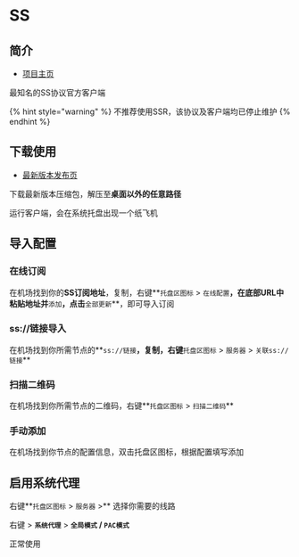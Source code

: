 # SS

## 简介

* [项目主页](https://github.com/shadowsocks/shadowsocks-windows)

最知名的SS协议官方客户端

{% hint style="warning" %}
不推荐使用SSR，该协议及客户端均已停止维护
{% endhint %}

## 下载使用

* [最新版本发布页](https://github.com/shadowsocks/shadowsocks-windows/releases)

下载最新版本压缩包，解压至**桌面以外的任意路径**

运行客户端，会在系统托盘出现一个纸飞机

## 导入配置

### 在线订阅

在机场找到你的**SS订阅地址**，复制，右键**`托盘区图标` &gt; `在线配置`**，在底部URL中粘贴地址并**`添加`**，点击**`全部更新`**，即可导入订阅

### ss://链接导入

在机场找到你所需节点的**`ss://链接`**，复制，右键**`托盘区图标` &gt; `服务器` &gt; `关联ss://链接`**

### 扫描二维码

在机场找到你所需节点的二维码，右键**`托盘区图标` &gt; `扫描二维码`**

### 手动添加

在机场找到你节点的配置信息，双击托盘区图标，根据配置填写添加

## 启用系统代理

右键**`托盘区图标` &gt; `服务器` &gt;** 选择你需要的线路

右键 &gt; **`系统代理`** &gt; **`全局模式` / `PAC模式`**

正常使用

